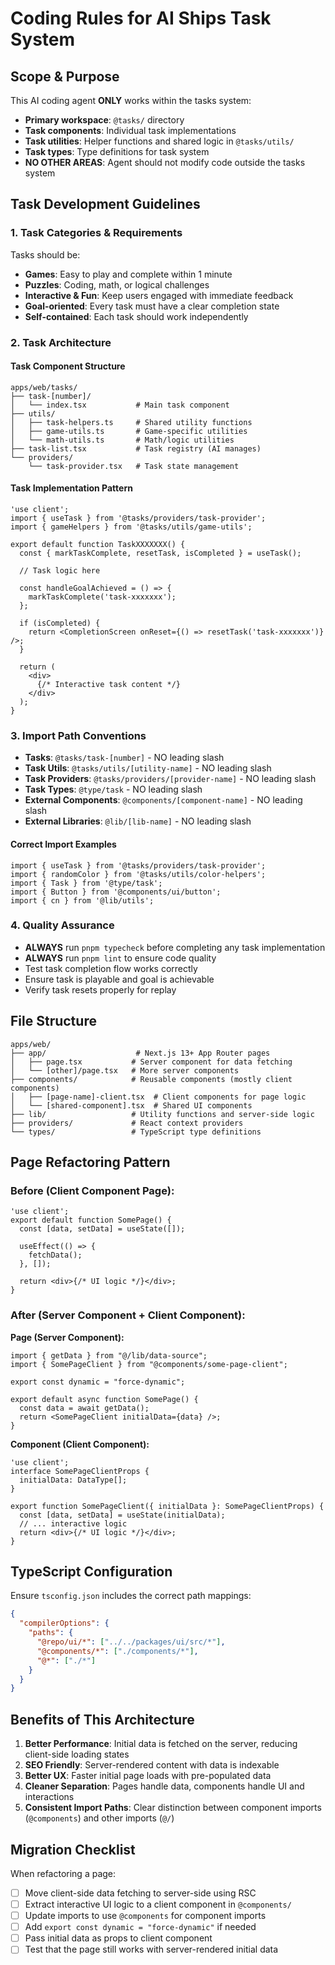 # Coding Rules for AI Ships Task System

## Scope & Purpose
This AI coding agent **ONLY** works within the tasks system:
- **Primary workspace**: `@tasks/` directory
- **Task components**: Individual task implementations
- **Task utilities**: Helper functions and shared logic in `@tasks/utils/`
- **Task types**: Type definitions for task system
- **NO OTHER AREAS**: Agent should not modify code outside the tasks system

## Task Development Guidelines

### 1. Task Categories & Requirements
Tasks should be:
- **Games**: Easy to play and complete within 1 minute
- **Puzzles**: Coding, math, or logical challenges
- **Interactive & Fun**: Keep users engaged with immediate feedback
- **Goal-oriented**: Every task must have a clear completion state
- **Self-contained**: Each task should work independently

### 2. Task Architecture

#### Task Component Structure
```
apps/web/tasks/
├── task-[number]/
│   └── index.tsx           # Main task component
├── utils/
│   ├── task-helpers.ts     # Shared utility functions
│   ├── game-utils.ts       # Game-specific utilities
│   └── math-utils.ts       # Math/logic utilities
├── task-list.tsx           # Task registry (AI manages)
└── providers/
    └── task-provider.tsx   # Task state management
```

#### Task Implementation Pattern
```tsx
'use client';
import { useTask } from '@tasks/providers/task-provider';
import { gameHelpers } from '@tasks/utils/game-utils';

export default function TaskXXXXXXX() {
  const { markTaskComplete, resetTask, isCompleted } = useTask();
  
  // Task logic here
  
  const handleGoalAchieved = () => {
    markTaskComplete('task-xxxxxxx');
  };

  if (isCompleted) {
    return <CompletionScreen onReset={() => resetTask('task-xxxxxxx')} />;
  }

  return (
    <div>
      {/* Interactive task content */}
    </div>
  );
}
```

### 3. Import Path Conventions
- **Tasks**: `@tasks/task-[number]` - NO leading slash
- **Task Utils**: `@tasks/utils/[utility-name]` - NO leading slash  
- **Task Providers**: `@tasks/providers/[provider-name]` - NO leading slash
- **Task Types**: `@type/task` - NO leading slash
- **External Components**: `@components/[component-name]` - NO leading slash
- **External Libraries**: `@lib/[lib-name]` - NO leading slash

#### Correct Import Examples
```tsx
import { useTask } from '@tasks/providers/task-provider';
import { randomColor } from '@tasks/utils/color-helpers';
import { Task } from '@type/task';
import { Button } from '@components/ui/button';
import { cn } from '@lib/utils';
```

### 4. Quality Assurance
- **ALWAYS** run `pnpm typecheck` before completing any task implementation
- **ALWAYS** run `pnpm lint` to ensure code quality
- Test task completion flow works correctly
- Ensure task is playable and goal is achievable
- Verify task resets properly for replay

## File Structure

```
apps/web/
├── app/                    # Next.js 13+ App Router pages
│   ├── page.tsx           # Server component for data fetching
│   └── [other]/page.tsx   # More server components
├── components/            # Reusable components (mostly client components)
│   ├── [page-name]-client.tsx  # Client components for page logic
│   └── [shared-component].tsx  # Shared UI components
├── lib/                   # Utility functions and server-side logic
├── providers/             # React context providers
└── types/                 # TypeScript type definitions
```

## Page Refactoring Pattern

### Before (Client Component Page):
```tsx
'use client';
export default function SomePage() {
  const [data, setData] = useState([]);
  
  useEffect(() => {
    fetchData();
  }, []);
  
  return <div>{/* UI logic */}</div>;
}
```

### After (Server Component + Client Component):

**Page (Server Component):**
```tsx
import { getData } from "@/lib/data-source";
import { SomePageClient } from "@components/some-page-client";

export const dynamic = "force-dynamic";

export default async function SomePage() {
  const data = await getData();
  return <SomePageClient initialData={data} />;
}
```

**Component (Client Component):**
```tsx
'use client';
interface SomePageClientProps {
  initialData: DataType[];
}

export function SomePageClient({ initialData }: SomePageClientProps) {
  const [data, setData] = useState(initialData);
  // ... interactive logic
  return <div>{/* UI logic */}</div>;
}
```

## TypeScript Configuration

Ensure `tsconfig.json` includes the correct path mappings:

```json
{
  "compilerOptions": {
    "paths": {
      "@repo/ui/*": ["../../packages/ui/src/*"],
      "@components/*": ["./components/*"],
      "@*": ["./*"]
    }
  }
}
```

## Benefits of This Architecture

1. **Better Performance**: Initial data is fetched on the server, reducing client-side loading states
2. **SEO Friendly**: Server-rendered content with data is indexable
3. **Better UX**: Faster initial page loads with pre-populated data
4. **Cleaner Separation**: Pages handle data, components handle UI and interactions
5. **Consistent Import Paths**: Clear distinction between component imports (`@components`) and other imports (`@/`)

## Migration Checklist

When refactoring a page:

- [ ] Move client-side data fetching to server-side using RSC
- [ ] Extract interactive UI logic to a client component in `@components/`
- [ ] Update imports to use `@components` for component imports
- [ ] Add `export const dynamic = "force-dynamic"` if needed
- [ ] Pass initial data as props to client component
- [ ] Test that the page still works with server-rendered initial data